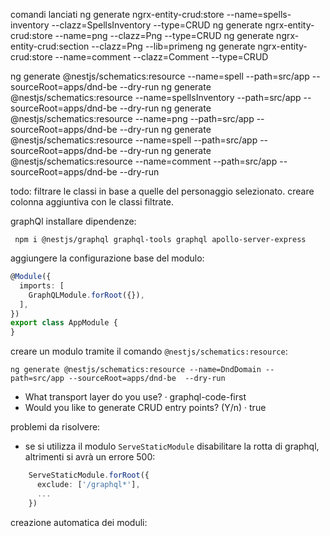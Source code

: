 comandi lanciati ng generate ngrx-entity-crud:store --name=spells-inventory --clazz=SpellsInventory --type=CRUD ng generate ngrx-entity-crud:store --name=png --clazz=Png --type=CRUD ng generate ngrx-entity-crud:section --clazz=Png --lib=primeng ng generate ngrx-entity-crud:store --name=comment --clazz=Comment --type=CRUD

ng generate @nestjs/schematics:resource --name=spell --path=src/app --sourceRoot=apps/dnd-be --dry-run ng generate @nestjs/schematics:resource --name=spellsInventory --path=src/app --sourceRoot=apps/dnd-be --dry-run ng generate @nestjs/schematics:resource --name=png --path=src/app --sourceRoot=apps/dnd-be --dry-run ng generate @nestjs/schematics:resource --name=spell --path=src/app --sourceRoot=apps/dnd-be --dry-run ng generate @nestjs/schematics:resource --name=comment --path=src/app
--sourceRoot=apps/dnd-be --dry-run

todo:
filtrare le classi in base a quelle del personaggio selezionato. creare colonna aggiuntiva con le classi filtrate.

graphQl installare dipendenze:

```
 npm i @nestjs/graphql graphql-tools graphql apollo-server-express
```

aggiungere la configurazione base del modulo:

```ts
@Module({
  imports: [
    GraphQLModule.forRoot({}),
  ],
})
export class AppModule {
}
```

creare un modulo tramite il comando `@nestjs/schematics:resource`:
```
ng generate @nestjs/schematics:resource --name=DndDomain --path=src/app --sourceRoot=apps/dnd-be  --dry-run
```
  - What transport layer do you use? · graphql-code-first
  - Would you like to generate CRUD entry points? (Y/n) · true

problemi da risolvere:
  - se si utilizza il modulo `ServeStaticModule` disabilitare la rotta di graphql, altrimenti si avrà un errore 500:

```ts
    ServeStaticModule.forRoot({
      exclude: ['/graphql*'],
      ...
    })
```

creazione automatica dei moduli:
```https://dev.to/lotfi/three-in-one-code-first-nestjs-graphql-mongoose-30ie
```
